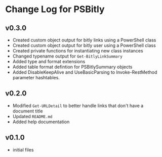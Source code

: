 # Change Log for PSBitly

## v0.3.0

+ Created custom object output for bitly links using a PowerShell class
+ Created custom object output for bitly user using a PowerShell class
+ Created private functions for instantiating new class instances
+ Changed typename output for `Get-BitlyLinkSummary`
+ Added type and format extensions
+ Added table format defintion for PSBitlySummary objects
+ Added DisableKeepAlive and UseBasicParsing to Invoke-RestMethod parameter hashtables.

## v0.2.0

+ Modified `Get-URLDetail` to better handle links that don't have a document title
+ Updated `README.md`
+ Added help documentation

## v0.1.0

+ initial files
